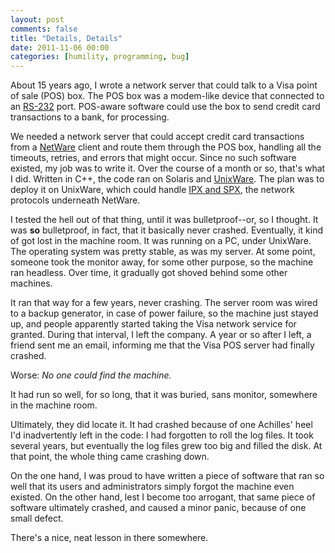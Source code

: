 ```yaml
---
layout: post
comments: false
title: "Details, Details"
date: 2011-11-06 00:00
categories: [humility, programming, bug]
---
```


About 15 years ago, I wrote a network server that could talk to a Visa point of
sale (POS) box. The POS box was a modem-like device that connected to an
[RS-232][] port. POS-aware software could use the box to send credit card
transactions to a bank, for processing.

We needed a network server that could accept credit card transactions from a
[NetWare][] client and route them through the POS box, handling all the
timeouts, retries, and errors that might occur. Since no such software existed,
my  job was to write it. Over the course of a month or so, that's what I did.
Written in C++, the code ran on Solaris and [UnixWare][]. The plan was to 
deploy it on UnixWare, which could handle [IPX and SPX][], the network
protocols underneath NetWare.

I tested the hell out of that thing, until it was bulletproof--or, so I
thought. It was **so** bulletproof, in fact, that it basically never crashed.
Eventually, it kind of got lost in the machine room. It was running on a PC,
under UnixWare. The operating system was pretty stable, as was my server.
At some point, someone took the monitor away, for some other purpose, so the
machine ran headless. Over time, it gradually got shoved behind some other 
machines.

It ran that way for a few years, never crashing. The server room was wired to a
backup generator, in case of power failure, so the machine just stayed up, and
people apparently started taking the Visa network service for granted.  During
that interval, I left the company. A year or so after I left, a friend sent me
an email, informing me that the Visa POS server had finally crashed.

Worse: *No one could find the machine.*

It had run so well, for so long, that it was buried, sans monitor, somewhere in
the machine room.

Ultimately, they did locate it. It had crashed because of one Achilles' heel 
I'd inadvertently left in the code: I had forgotten to roll the log files. It
took several years, but eventually the log files grew too big and filled the 
disk. At that point, the whole thing came crashing down.

On the one hand, I was proud to have written a piece of software that ran so
well that its users and administrators simply forgot the machine even existed.
On the other hand, lest I become too arrogant, that same piece of software
ultimately crashed, and caused a minor panic, because of one small defect.

There's a nice, neat lesson in there somewhere.

[RS-232]: http://en.wikipedia.org/wiki/RS-232
[UnixWare]: http://en.wikipedia.org/wiki/UnixWare
[IPX and SPX]: http://en.wikipedia.org/wiki/IPX/SPX
[NetWare]: http://en.wikipedia.org/wiki/Novell_NetWare
